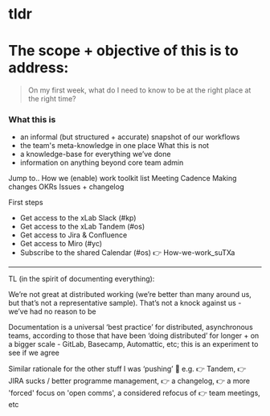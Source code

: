 # tldr
# The scope + objective of this is to address:
> 
> On my first week, what do I need to know to be at the right place at the right time?

### What this is
- an informal (but structured + accurate) snapshot of our workflows
- the team's meta-knowledge in one place
What this is not
- a knowledge-base for everything we’ve done
- information on anything beyond core team admin


Jump to..
How we (enable) work
toolkit list
Meeting Cadence
Making changes
OKRs
Issues + changelog

First steps
* Get access to the xLab Slack (#kp)
* Get access to the xLab Tandem (#os)
* Get access to Jira & Confluence
* Get access to Miro (#yc)
* Subscribe to the shared Calendar (#os)
👉 
How-we-work_suTXa

---


TL
(in the spirit of documenting everything):

We’re not great at distributed working (we’re better than many around us, but that’s not a representative sample). That’s not a knock against us - we’ve had no reason to be

Documentation is a universal ‘best practice’ for distributed, asynchronous teams, according to those that have been ‘doing distributed’ for longer + on a bigger scale - GitLab, Basecamp, Automattic, etc;  this is an experiment to see if we agree

Similar rationale for the other stuff I was ‘pushing’ 😬
e.g. 👉 Tandem, 👉 JIRA sucks / better programme management, 👉 a changelog, 👉 a more 'forced' focus on 'open comms', a considered refocus of 👉 team meetings, etc